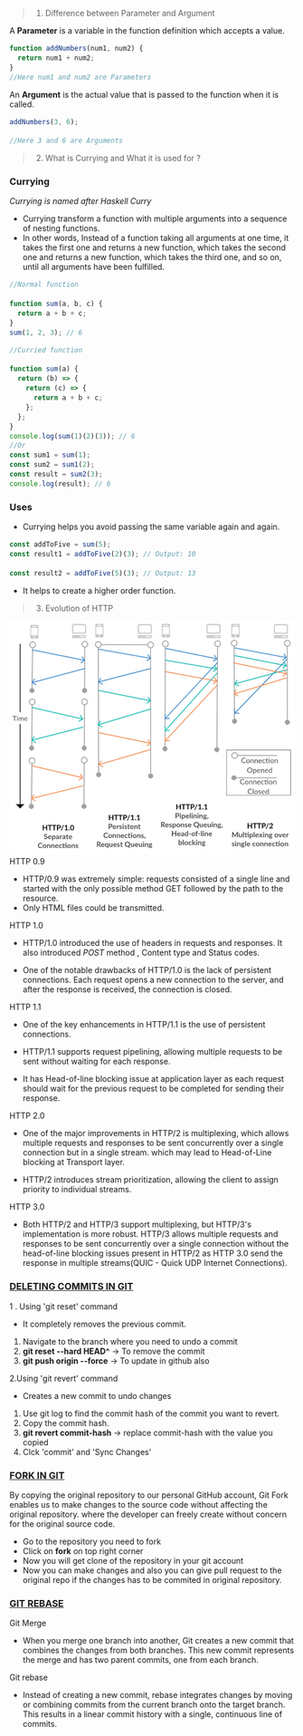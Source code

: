 > 1. Difference between Parameter and Argument

A **Parameter** is a variable in the function definition which accepts a value.

```js
function addNumbers(num1, num2) {
  return num1 + num2;
}
//Here num1 and num2 are Parameters
```

An **Argument** is the actual value that is passed to the function when it is called.

```js
addNumbers(3, 6);

//Here 3 and 6 are Arguments
```

> 2.  What is Currying and What it is used for ?

### Currying

_Currying is named after Haskell Curry_

- Currying transform a function with multiple arguments into a sequence of nesting functions.
- In other words, Instead of a function taking all arguments at one time, it takes the first one and returns a new function, which takes the second one and returns a new function, which takes the third one, and so on, until all arguments have been fulfilled.

```js
//Normal function

function sum(a, b, c) {
  return a + b + c;
}
sum(1, 2, 3); // 6
```

```js
//Curried function

function sum(a) {
  return (b) => {
    return (c) => {
      return a + b + c;
    };
  };
}
console.log(sum(1)(2)(3)); // 6
//Or
const sum1 = sum(1);
const sum2 = sum1(2);
const result = sum2(3);
console.log(result); // 6
```

### Uses

- Currying helps you avoid passing the same variable again and again.

```js
const addToFive = sum(5);
const result1 = addToFive(2)(3); // Output: 10

const result2 = addToFive(5)(3); // Output: 13
```

- It helps to create a higher order function.

> 3.  Evolution of HTTP


![Alt text](image.png)
HTTP 0.9

- HTTP/0.9 was extremely simple: requests consisted of a single line and started with the only possible method GET followed by the path to the resource.
-  Only HTML files could be transmitted.

HTTP 1.0
- HTTP/1.0 introduced the use of headers in requests and responses. It also introduced *POST* method , Content type and Status codes.

- One of the notable drawbacks of HTTP/1.0 is the lack of persistent connections. Each request opens a new connection to the server, and after the response is received, the connection is closed. 

HTTP 1.1
- One of the key enhancements in HTTP/1.1 is the use of persistent connections. 

- HTTP/1.1 supports request pipelining, allowing multiple requests to be sent without waiting for each response. 

- It has Head-of-line blocking issue at application layer as each request should wait for the previous request to be completed for sending their response.

HTTP 2.0
- One of the major improvements in HTTP/2 is multiplexing, which allows multiple requests and responses to be sent concurrently over a single connection but in a single stream. which may lead to Head-of-Line blocking at Transport layer.

- HTTP/2 introduces stream prioritization, allowing the client to assign priority to individual streams. 

HTTP 3.0
- Both HTTP/2 and HTTP/3 support multiplexing, but HTTP/3's implementation is more robust. HTTP/3 allows multiple requests and responses to be sent concurrently over a single connection without the head-of-line blocking issues present in HTTP/2 as HTTP 3.0 send the response in multiple streams(QUIC - Quick UDP Internet Connections).


### <ins>DELETING COMMITS IN GIT

1 . Using 'git reset' command
  - It completely removes the previous commit.
  1. Navigate to the branch where you need to undo a commit
  2. **git reset --hard HEAD^** -> To remove the commit
  3. **git push origin <branch-name> --force** -> To update in github also

2.Using 'git revert' command
 - Creates a new commit to undo changes
  1. Use git log to find the commit hash of the commit you want to revert.
  2. Copy the commit hash.
  3. **git revert commit-hash** -> replace commit-hash with the value you copied
  4. Clck 'commit' and 'Sync Changes'

  ### <ins> FORK IN GIT

By copying the original repository to our personal GitHub account, Git Fork enables us to make changes to the source code without affecting the original repository. where the developer can freely create without concern for the original source code.

- Go to the repository you need to fork
- Click on **fork** on top right corner
- Now you will get clone of the repository in your git account
- Now you can make changes and also you can give pull request to the original repo if the changes has to be commited in original repository.

### <ins>GIT REBASE

Git Merge
 -  When you merge one branch into another, Git creates a new commit that combines the changes from both branches. This new commit represents the merge and has two parent commits, one from each branch.

 Git rebase
 - Instead of creating a new commit, rebase integrates changes by moving or combining commits from the current branch onto the target branch. This results in a linear commit history with a single, continuous line of commits.



